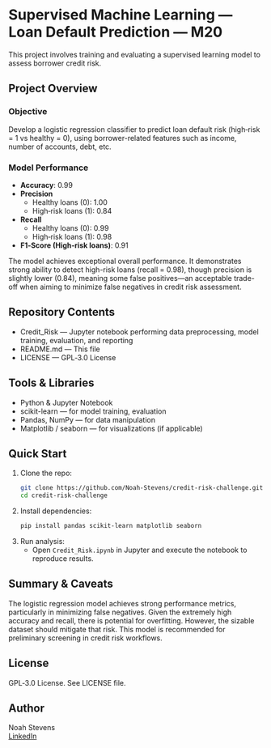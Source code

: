 # Supervised Machine Learning — Loan Default Prediction — M20

This project involves training and evaluating a supervised learning model to assess borrower credit risk.

## Project Overview

### Objective  
Develop a logistic regression classifier to predict loan default risk (high‑risk = 1 vs healthy = 0), using borrower-related features such as income, number of accounts, debt, etc.

### Model Performance  
- **Accuracy**: 0.99  
- **Precision**  
  - Healthy loans (0): 1.00  
  - High‑risk loans (1): 0.84  
- **Recall**  
  - Healthy loans (0): 0.99  
  - High‑risk loans (1): 0.98  
- **F1‑Score (High‑risk loans)**: 0.91  

The model achieves exceptional overall performance. It demonstrates strong ability to detect high-risk loans (recall = 0.98), though precision is slightly lower (0.84), meaning some false positives—an acceptable trade-off when aiming to minimize false negatives in credit risk assessment.

## Repository Contents  
- Credit_Risk — Jupyter notebook performing data preprocessing, model training, evaluation, and reporting  
- README.md — This file  
- LICENSE — GPL‑3.0 License  

## Tools & Libraries  
- Python & Jupyter Notebook  
- scikit-learn — for model training, evaluation  
- Pandas, NumPy — for data manipulation  
- Matplotlib / seaborn — for visualizations (if applicable)  

## Quick Start  
1. Clone the repo:  
   ```bash
   git clone https://github.com/Noah-Stevens/credit-risk-challenge.git
   cd credit-risk-challenge
   ```  
2. Install dependencies:  
   ```bash
   pip install pandas scikit-learn matplotlib seaborn
   ```  
3. Run analysis:  
   - Open `Credit_Risk.ipynb` in Jupyter and execute the notebook to reproduce results.

## Summary & Caveats  
The logistic regression model achieves strong performance metrics, particularly in minimizing false negatives. Given the extremely high accuracy and recall, there is potential for overfitting. However, the sizable dataset should mitigate that risk. This model is recommended for preliminary screening in credit risk workflows.

## License  
GPL‑3.0 License. See LICENSE file.

## Author  
Noah Stevens  
[LinkedIn](https://www.linkedin.com/in/noah-stevens-2a47a3331/)
